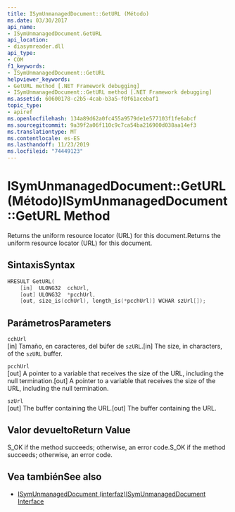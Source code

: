 ```yaml
---
title: ISymUnmanagedDocument::GetURL (Método)
ms.date: 03/30/2017
api_name:
- ISymUnmanagedDocument.GetURL
api_location:
- diasymreader.dll
api_type:
- COM
f1_keywords:
- ISymUnmanagedDocument::GetURL
helpviewer_keywords:
- GetURL method [.NET Framework debugging]
- ISymUnmanagedDocument::GetURL method [.NET Framework debugging]
ms.assetid: 60600178-c2b5-4cab-b3a5-f0f61acebaf1
topic_type:
- apiref
ms.openlocfilehash: 134a89d62a0fc455a9579de1e577103f1fe6abcf
ms.sourcegitcommit: 9a39f2a06f110c9c7ca54ba216900d038aa14ef3
ms.translationtype: MT
ms.contentlocale: es-ES
ms.lasthandoff: 11/23/2019
ms.locfileid: "74449123"
---
```

# <a name="isymunmanageddocumentgeturl-method"></a><span data-ttu-id="94d18-102">ISymUnmanagedDocument::GetURL (Método)</span><span class="sxs-lookup"><span data-stu-id="94d18-102">ISymUnmanagedDocument::GetURL Method</span></span>
<span data-ttu-id="94d18-103">Returns the uniform resource locator (URL) for this document.</span><span class="sxs-lookup"><span data-stu-id="94d18-103">Returns the uniform resource locator (URL) for this document.</span></span>  
  
## <a name="syntax"></a><span data-ttu-id="94d18-104">Sintaxis</span><span class="sxs-lookup"><span data-stu-id="94d18-104">Syntax</span></span>  
  
```cpp  
HRESULT GetURL(  
    [in]  ULONG32  cchUrl,  
    [out] ULONG32  *pcchUrl,  
    [out, size_is(cchUrl), length_is(*pcchUrl)] WCHAR szUrl[]);  
```  
  
## <a name="parameters"></a><span data-ttu-id="94d18-105">Parámetros</span><span class="sxs-lookup"><span data-stu-id="94d18-105">Parameters</span></span>  
 `cchUrl`  
 <span data-ttu-id="94d18-106">[in] Tamaño, en caracteres, del búfer de `szURL`.</span><span class="sxs-lookup"><span data-stu-id="94d18-106">[in] The size, in characters, of the `szURL` buffer.</span></span>  
  
 `pcchUrl`  
 <span data-ttu-id="94d18-107">[out] A pointer to a variable that receives the size of the URL, including the null termination.</span><span class="sxs-lookup"><span data-stu-id="94d18-107">[out] A pointer to a variable that receives the size of the URL, including the null termination.</span></span>  
  
 `szUrl`  
 <span data-ttu-id="94d18-108">[out] The buffer containing the URL.</span><span class="sxs-lookup"><span data-stu-id="94d18-108">[out] The buffer containing the URL.</span></span>  
  
## <a name="return-value"></a><span data-ttu-id="94d18-109">Valor devuelto</span><span class="sxs-lookup"><span data-stu-id="94d18-109">Return Value</span></span>  
 <span data-ttu-id="94d18-110">S_OK if the method succeeds; otherwise, an error code.</span><span class="sxs-lookup"><span data-stu-id="94d18-110">S_OK if the method succeeds; otherwise, an error code.</span></span>  
  
## <a name="see-also"></a><span data-ttu-id="94d18-111">Vea también</span><span class="sxs-lookup"><span data-stu-id="94d18-111">See also</span></span>

- [<span data-ttu-id="94d18-112">ISymUnmanagedDocument (interfaz)</span><span class="sxs-lookup"><span data-stu-id="94d18-112">ISymUnmanagedDocument Interface</span></span>](../../../../docs/framework/unmanaged-api/diagnostics/isymunmanageddocument-interface.md)
